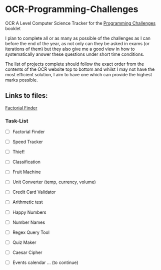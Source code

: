 # OCR-Programming-Challenges
OCR A Level Computer Science
Tracker for the [Programming Challenges](https://www.ocr.org.uk/Images/260930-coding-challenges-booklet.pdf) booklet

I plan to complete all or as many as possible of the challenges as I can before the end of the year, as not only can they be asked in exams (or iterations of them) but they also give me a good view in how to systematically answer these questions under short time conditions.

The list of projects complete should follow the exact order from the contents of the OCR website top to bottom and whilst I may not have the most efficient solution, I aim to have one which can provide the highest marks possible.

## Links to files:
[Factorial Finder](./FactorialFinder.py )

### Task-List
- [ ] Factorial Finder
- [ ] Speed Tracker
- [ ] Thief!
- [ ] Classification
- [ ] Fruit Machine
- [ ] Unit Converter (temp, currency, volume)
- [ ] Credit Card Validator
- [ ] Arithmetic test
- [ ] Happy Numbers
- [ ] Number Names
- [ ] Regex Query Tool
- [ ] Quiz Maker
- [ ] Caesar Cipher
- [ ] Events calendar
... (to continue)

